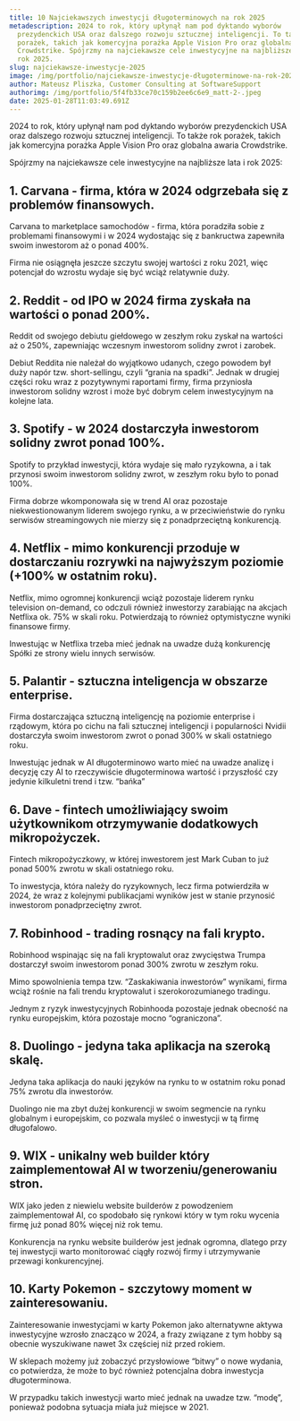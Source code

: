 ```yaml
---
title: 10 Najciekawszych inwestycji długoterminowych na rok 2025
metadescription: 2024 to rok, który upłynął nam pod dyktando wyborów
  prezydenckich USA oraz dalszego rozwoju sztucznej inteligencji. To także rok
  porażek, takich jak komercyjna porażka Apple Vision Pro oraz globalna awaria
  Crowdstrike. Spójrzmy na najciekawsze cele inwestycyjne na najbliższe lata i
  rok 2025.
slug: najciekawsze-inwestycje-2025
image: /img/portfolio/najciekawsze-inwestycje-długoterminowe-na-rok-2025-min-1-.png
author: Mateusz Pliszka, Customer Consulting at SoftwareSupport
authorimg: /img/portfolio/5f4fb33ce70c159b2ee6c6e9_matt-2-.jpeg
date: 2025-01-28T11:03:49.691Z
---
```

2024 to rok, który upłynął nam pod dyktando wyborów prezydenckich USA oraz dalszego rozwoju sztucznej inteligencji. To także rok porażek, takich jak komercyjna porażka Apple Vision Pro oraz globalna awaria Crowdstrike.

Spójrzmy na najciekawsze cele inwestycyjne na najbliższe lata i rok 2025:

## 1. Carvana -  firma, która w 2024 odgrzebała się z problemów finansowych.

Carvana to marketplace samochodów - firma, która poradziła sobie z problemami finansowymi i w 2024 wydostając się z bankructwa zapewniła swoim inwestorom aż o ponad 400%.

Firma nie osiągnęła jeszcze szczytu swojej wartości z roku 2021, więc potencjał do wzrostu wydaje się być wciąż relatywnie duży.

## 2. Reddit - od IPO w 2024 firma zyskała na wartości o ponad 200%.

Reddit od swojego debiutu giełdowego w zeszłym roku zyskał na wartości aż o 250%, zapewniając wczesnym inwestorom solidny zwrot i zarobek.

Debiut Reddita nie należał do wyjątkowo udanych, czego powodem był duży napór tzw. short-sellingu, czyli “grania na spadki”. Jednak w drugiej części roku wraz z pozytywnymi raportami firmy, firma przyniosła inwestorom solidny wzrost i może być dobrym celem inwestycyjnym na kolejne lata.

## 3. Spotify - w 2024 dostarczyła inwestorom solidny zwrot ponad 100%.

Spotify to przykład inwestycji, która wydaje się mało ryzykowna, a i tak przynosi swoim inwestorom solidny zwrot, w zeszłym roku było to ponad 100%.

Firma dobrze wkomponowała się w trend AI oraz pozostaje niekwestionowanym liderem swojego rynku, a w przeciwieństwie do rynku serwisów streamingowych nie mierzy się z ponadprzeciętną konkurencją.

## 4. Netflix - mimo konkurencji przoduje w dostarczaniu rozrywki na najwyższym poziomie (+100% w ostatnim roku).

Netflix, mimo ogromnej konkurencji wciąż pozostaje liderem rynku television on-demand, co odczuli również inwestorzy zarabiając na akcjach Netflixa ok. 75% w skali roku. Potwierdzają to również optymistyczne wyniki finansowe firmy.

Inwestując w Netflixa trzeba mieć jednak na uwadze dużą konkurencję Spółki ze strony wielu innych serwisów.

## 5. Palantir - sztuczna inteligencja w obszarze enterprise.

Firma dostarczająca sztuczną inteligencję na poziomie enterprise i rządowym, która po cichu na fali sztucznej inteligencji i popularności Nvidii dostarczyła swoim inwestorom zwrot o ponad 300% w skali ostatniego roku.

Inwestując jednak w AI długoterminowo warto mieć na uwadze analizę i decyzję czy AI to rzeczywiście długoterminowa wartość i przyszłość czy jedynie kilkuletni trend i tzw. “bańka”

## 6. Dave - fintech umożliwiający swoim użytkownikom otrzymywanie dodatkowych mikropożyczek.

Fintech mikropożyczkowy, w której inwestorem jest Mark Cuban to już ponad 500% zwrotu w skali ostatniego roku.

To inwestycja, która należy do ryzykownych, lecz firma potwierdziła w 2024, że wraz z kolejnymi publikacjami wyników jest w stanie przynosić inwestorom ponadprzeciętny zwrot.

## 7. Robinhood - trading rosnący na fali krypto.

Robinhood wspinając się na fali kryptowalut oraz zwycięstwa Trumpa dostarczył swoim inwestorom ponad 300% zwrotu w zeszłym roku.

Mimo spowolnienia tempa tzw. “Zaskakiwania inwestorów” wynikami, firma wciąż rośnie na fali trendu kryptowalut i szerokorozumianego tradingu.

Jednym z ryzyk inwestycyjnych Robinhooda pozostaje jednak obecność na rynku europejskim, która pozostaje mocno “ograniczona”.

## 8. Duolingo - jedyna taka aplikacja na szeroką skalę.

Jedyna taka aplikacja do nauki języków na rynku to w ostatnim roku ponad 75% zwrotu dla inwestorów.

Duolingo nie ma zbyt dużej konkurencji w swoim segmencie na rynku globalnym i europejskim, co pozwala myśleć o inwestycji w tą firmę długofalowo.

## 9. WIX - unikalny web builder który zaimplementował AI w tworzeniu/generowaniu stron.

WIX jako jeden z niewielu website builderów z powodzeniem zaimplementował AI, co spodobało się rynkowi który w tym roku wycenia firmę już ponad 80% więcej niż rok temu.

Konkurencja na rynku website builderów jest jednak ogromna, dlatego przy tej inwestycji warto monitorować ciągły rozwój firmy i utrzymywanie przewagi konkurencyjnej.

## 10. Karty Pokemon - szczytowy moment w zainteresowaniu.

Zainteresowanie inwestycjami w karty Pokemon jako alternatywne aktywa inwestycyjne wzrosło znacząco w 2024, a frazy związane z tym hobby są obecnie wyszukiwane nawet 3x częściej niż przed rokiem.

W sklepach możemy już zobaczyć przysłowiowe “bitwy” o nowe wydania, co potwierdza, że może to być również potencjalna dobra inwestycja długoterminowa.

W przypadku takich inwestycji warto mieć jednak na uwadze tzw. “modę”, ponieważ podobna sytuacja miała już miejsce w 2021.